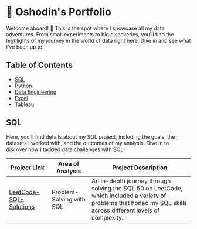 # 📖 Oshodin's Portfolio

Welcome aboard! 🎉 This is the spot where I showcase all my data adventures. From small experiments to big discoveries, you'll find the highlights of my journey in the world of data right here. Dive in and see what I've been up to!
## Table of Contents
- [SQL](#SQL)
- [Python](#project-2)
- [Data Engineering](#project-3)
- [Excel](#project-4)
- [Tableau](#project-5)
## SQL 

Here, you'll find details about my SQL project, including the goals, the datasets I worked with, and the outcomes of my analysis. Dive in to discover how I tackled data challenges with SQL!

| Project Link | Area of Analysis | Project Description |
| ------------ | ---------------- | ------------------- |
| [LeetCode-SQL-Solutions](https://github.com/austinosho/LeetCode-SQL-Solutions) | Problem-Solving with SQL | An in-depth journey through solving the SQL 50 on LeetCode, which included a variety of problems that honed my SQL skills across different levels of complexity. |




